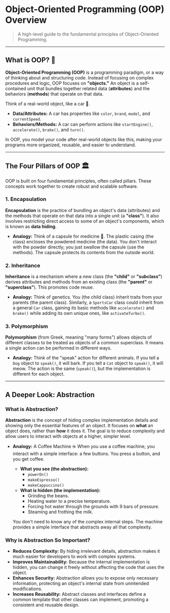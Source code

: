 # Object-Oriented Programming (OOP) Overview

> A high-level guide to the fundamental principles of Object-Oriented Programming.

---

## What is OOP? 🧠

**Object-Oriented Programming (OOP)** is a programming paradigm, or a way of thinking about and structuring code. Instead of focusing on complex procedures and logic, OOP focuses on **"objects."** An object is a self-contained unit that bundles together related data (**attributes**) and the behaviors (**methods**) that operate on that data.

Think of a real-world object, like a car 🚗.

-   **Data/Attributes:** A car has properties like `color`, `brand`, `model`, and `currentSpeed`.
-   **Behaviors/Methods:** A car can perform actions like `startEngine()`, `accelerate()`, `brake()`, and `turn()`.

In OOP, you model your code after real-world objects like this, making your programs more organized, reusable, and easier to understand.

---

## The Four Pillars of OOP 🏛️

OOP is built on four fundamental principles, often called pillars. These concepts work together to create robust and scalable software.

### 1. Encapsulation

**Encapsulation** is the practice of bundling an object's data (attributes) and the methods that operate on that data into a single unit (a **"class"**). It also involves restricting direct access to some of an object's components, which is known as **data hiding**.

-   **Analogy:** Think of a capsule for medicine 💊. The plastic casing (the class) encloses the powdered medicine (the data). You don't interact with the powder directly; you just swallow the capsule (use the methods). The capsule protects its contents from the outside world.

### 2. Inheritance

**Inheritance** is a mechanism where a new class (the **"child"** or **"subclass"**) derives attributes and methods from an existing class (the **"parent"** or **"superclass"**). This promotes code reuse.

-   **Analogy:** Think of genetics. You (the child class) inherit traits from your parents (the parent class). Similarly, a `SportsCar` class could inherit from a general `Car` class, gaining its basic methods like `accelerate()` and `brake()` while adding its own unique ones, like `activateTurbo()`.

### 3. Polymorphism

**Polymorphism** (from Greek, meaning "many forms") allows objects of different classes to be treated as objects of a common superclass. It means a single action can be performed in different ways.

-   **Analogy:** Think of the "speak" action for different animals. If you tell a `Dog` object to `speak()`, it will bark. If you tell a `Cat` object to `speak()`, it will meow. The action is the same (`speak()`), but the implementation is different for each object.

---

## A Deeper Look: Abstraction

### What is Abstraction?

**Abstraction** is the concept of hiding complex implementation details and showing only the essential features of an object. It focuses on **what** an object does, rather than **how** it does it. The goal is to reduce complexity and allow users to interact with objects at a higher, simpler level.

-   **Analogy:** A Coffee Machine ☕
    When you use a coffee machine, you interact with a simple interface: a few buttons. You press a button, and you get coffee.
    -   **What you see (the abstraction):**
        -   `powerOn()`
        -   `makeEspresso()`
        -   `makeCappuccino()`
    -   **What is hidden (the implementation):**
        -   Grinding the beans.
        -   Heating water to a precise temperature.
        -   Forcing hot water through the grounds with 9 bars of pressure.
        -   Steaming and frothing the milk.

    You don't need to know any of the complex internal steps. The machine provides a simple interface that abstracts away all that complexity.

### Why is Abstraction So Important?

-   **Reduces Complexity:** By hiding irrelevant details, abstraction makes it much easier for developers to work with complex systems.
-   **Improves Maintainability:** Because the internal implementation is hidden, you can change it freely without affecting the code that uses the object.
-   **Enhances Security:** Abstraction allows you to expose only necessary information, protecting an object's internal state from unintended modifications.
-   **Increases Reusability:** Abstract classes and interfaces define a common template that other classes can implement, promoting a consistent and reusable design.
